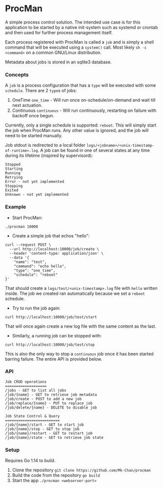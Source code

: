 # ProcMan
A simple process control solution. The intended use case is for this application to be started by a native init-system
such as systemd or crontab and then used for further process management itself.

Each process registered with ProcMan is called a `job` and is simply a shell command that will be executed using a
`system()` call. Most likely `sh -c <command>` on a common GNU/Linux distribution.

Metadata about jobs is stored in an sqlite3 database.

### Concepts
A `job` is a process configuration that has a `type` will be executed with some `schedule`. There are 2 `type`s of jobs:
1. OneTime `one_time` - Will run once on-schedule/on-demand and wait till next actuation.
2. Continuous `continuous` - Will run continuously, restarting on failure with backoff once begun.

Currently, only a single schedule is supported: `reboot`. This will simply start the job when ProcMan runs. Any other
value is ignored, and the job will need to be started manually.

Job stdout is redirected to a local folder `logs/<jobname>/<unix-timestamp-of-runtime>.log`. A job can be found in one
of several states at any time during its lifetime (inspired by supervisord):
```
Stopped
Starting
Running
Retrying
Error - not yet implemented
Stopping
Exited
Unknown - not yet implemented
```

### Example
* Start ProcMan:
```
./procman 10000
```
* Create a simple job that echos "hello":
```
curl --request POST \
  --url http://localhost:10000/job/create \
  --header 'content-type: application/json' \
  --data '{
	"name": "test",
	"command": "echo hello",
	"type": "one_time",
	"schedule": "reboot"
}'
```
That should create a `logs/test/<unix-timestamp>.log` file with `hello` written inside. The job we created ran
automatically because we set a `reboot` schedule.
* Try to run the job again:
```
curl http://localhost:10000/job/test/start
```
That will once again create a new log file with the same content as the last.
* Similarly, a running job can be stopped with:
```
curl http://localhost:10000/job/test/stop
```
This is also the only way to stop a `continuous` job once it has been started barring failure.
The entire API is provided below.

### API
```
Job CRUD operations
===================
/jobs - GET to list all jobs
/job/{name} - GET to retrieve job metadata
/job/create - POST to add a new job
/job/replace/{name} - PUT to replace job
/job/delete/{name} - DELETE to disable job

Job State Control & Query
=========================
/job/{name}/start - GET to start job
/job/{name}/stop - GET to stop job
/job/{name}/restart - GET to restart job
/job/{name}/state - GET to retrieve job state
```

### Setup
Requires Go 1.14 to build.
1. Clone the repository `git clone https://github.com/Mk-Chan/procman`
2. Build the code from the repository `go build`
3. Start the app `./procman <webserver-port>`
